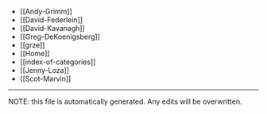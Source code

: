 * [[Andy-Grimm]]
* [[David-Federlein]]
* [[David-Kavanagh]]
* [[Greg-DeKoenigsberg]]
* [[grze]]
* [[Home]]
* [[index-of-categories]]
* [[Jenny-Loza]]
* [[Scot-Marvin]]


*****
NOTE: this file is automatically generated. Any edits will be overwritten.

